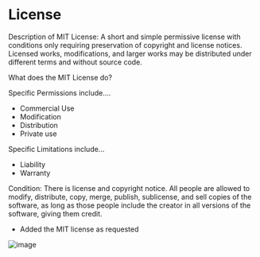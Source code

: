 # License

Description of MIT License: 
A short and simple permissive license with conditions only requiring preservation of copyright and license notices. Licensed works, modifications, and larger works may be distributed under different terms and without source code.

What does the MIT License do?

Specific Permissions include....

- Commercial Use
- Modification
- Distribution 
- Private use

Specific Limitations include...

- Liability
- Warranty

Condition: There is license and copyright notice. All people are allowed to modify, distribute, copy, merge, publish, sublicense, and sell copies of the software, as long as those people include the creator in all versions of the software, giving them credit. 


- Added the MIT license as requested

![image](https://user-images.githubusercontent.com/89219486/159780557-bbdc4de6-afcd-435a-8a89-f80fc60ccc6b.png)
